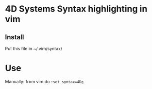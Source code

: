 # 4D Systems Syntax highlighting in vim

## Install
Put this file in ~/.vim/syntax/

# Use
Manually: from vim do `:set syntax=4Dg`
